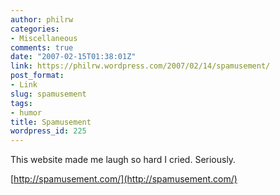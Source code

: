 ```yaml
---
author: philrw
categories:
- Miscellaneous
comments: true
date: "2007-02-15T01:38:01Z"
link: https://philrw.wordpress.com/2007/02/14/spamusement/
post_format:
- Link
slug: spamusement
tags:
- humor
title: Spamusement
wordpress_id: 225
---
```


This website made me laugh so hard I cried. Seriously.

[http://spamusement.com/](http://spamusement.com/)
